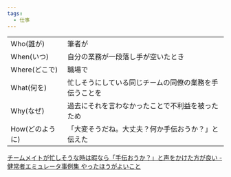 ```yaml
---
tags:
  - 仕事
---
```

|            |                             |
| ---------- | --------------------------- |
| Who(誰が)    | 筆者が                         |
| When(いつ)   | 自分の業務が一段落し手が空いたとき           |
| Where(どこで) | 職場で                         |
| What(何を)   | 忙しそうにしている同じチームの同僚の業務を手伝うことを |
| Why(なぜ)    | 過去にそれを言わなかったことで不利益を被ったため    |
| How(どのように) | 「大変そうだね。大丈夫？何か手伝おうか？」と伝えた   |
[チームメイトが忙しそうな時は暇なら「手伝おうか？」と声をかけた方が良い - 健常者エミュレータ事例集 やったほうがよいこと](https://healthy-person-emulator.org/archives/18048)

